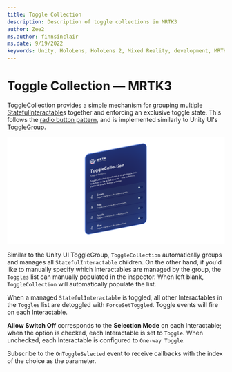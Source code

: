 ```yaml
---
title: Toggle Collection
description: Description of toggle collections in MRTK3
author: Zee2
ms.author: finnsinclair
ms.date: 9/19/2022
keywords: Unity, HoloLens, HoloLens 2, Mixed Reality, development, MRTK, MRTK3, Button, PressableButton, Toggle, ToggleCollection, radio button, toggle
---
```


# Toggle Collection &#8212; MRTK3

ToggleCollection provides a simple mechanism for grouping multiple [StatefulInteractable](../../../mrtk3-overview/architecture/interactables.md)s together and enforcing an exclusive toggle state. This follows the [radio button pattern](https://en.wikipedia.org/wiki/Radio_button), and is implemented similarly to Unity UI's [ToggleGroup](https://docs.unity3d.com/Packages/com.unity.ugui@1.0/manual/script-ToggleGroup.html).

![Image of an example ToggleCollection](images/toggle_collection.png)

Similar to the Unity UI ToggleGroup, `ToggleCollection` automatically groups and manages all `StatefulInteractable` children. On the other hand, if you'd like to manually specify which Interactables are managed by the group, the `Toggles` list can manually populated in the inspector. When left blank, `ToggleCollection` will automatically populate the list.

When a managed `StatefulInteractable` is toggled, all other Interactables in the `Toggles` list are detoggled with `ForceSetToggled`. Toggle events will fire on each Interactable.

**Allow Switch Off** corresponds to the **Selection Mode** on each Interactable; when the option is checked, each Interactable is set to `Toggle`. When unchecked, each Interactable is configured to `One-way Toggle`.

Subscribe to the `OnToggleSelected` event to receive callbacks with the index of the choice as the parameter.
